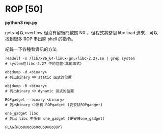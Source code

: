 # ROP [50]

**python3 rop.py**

gets 可以 overflow 但沒有留後門或關 NX ，但程式將整個 libc load 進來，可以找到很多 ROP 串出開 shell 的指令。


紀錄一下各種看資訊的方法
```
readelf -s /lib/x86_64-linux-gnu/libc-2.27.so | grep system 
# system在libc-2.27 中的位置(其他函式)

objdump -d <binary> 
# 列出binary 中 static 函式的位置 

objdump -R <binary> 
# 列出binary 中 dynamic 函式的位置 

ROPgadget --binary <binary>
# 列出binary 中所有 ROPgadget (要安裝ROPgadget)

one_gadget libc
# 列出 libc 中所有 one_gadget (要安裝one_gadget)
```

`FLAG{ROo0o0o0o0o0o0o0o00P}`
